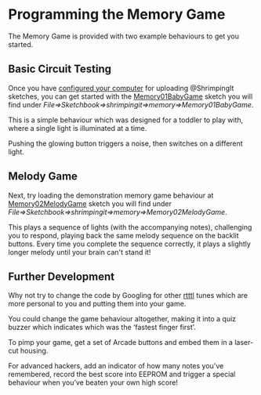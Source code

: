 # Programming the Memory Game

The Memory Game is provided with two example behaviours to get you started. 

## Basic Circuit Testing

Once you have [configured your computer](../shrimp/program.html) for uploading @ShrimpingIt sketches, you can get started with the [Memory01BabyGame](https://github.com/ShrimpingIt/projects/blob/master/sketchbook/shrimpingit/memory/Memory01BabyGame/Memory01BabyGame.ino) sketch you will find under *File=>Sketchbook=>shrimpingit=>memory=>Memory01BabyGame*.

This is a simple behaviour which was designed for a toddler to play with, where a single light is illuminated at a time. 

Pushing the glowing button triggers a noise, then switches on a different light.

## Melody Game

Next, try loading the demonstration memory game behaviour at 
[Memory02MelodyGame](https://github.com/ShrimpingIt/projects/blob/master/sketchbook/shrimpingit/memory/Memory02MelodyGame/Memory02MelodyGame.ino) sketch you will find under *File=>Sketchbook=>shrimpingit=>memory=>Memory02MelodyGame*.

This plays a sequence of lights (with the accompanying notes), challenging you to respond, playing back the same melody sequence on the backlit buttons. Every time you complete the sequence correctly, it plays a slightly longer melody until your brain can't stand it!

## Further Development

Why not try to change the code by Googling for other [rtttl](http://en.wikipedia.org/wiki/Ring_Tone_Transfer_Language) tunes which are more personal to you and putting them into your game. 

You could change the game behaviour altogether, making it into a quiz buzzer which indicates which was the ‘fastest finger first’. 

To pimp your game, get a set of Arcade buttons and embed them in a laser-cut housing.

For advanced hackers, add an indicator of how many notes you’ve remembered, record the best score into EEPROM and trigger a special behaviour when you’ve beaten your own high score!